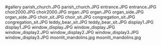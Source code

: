 #gallery
parish_church.JPG	parish_church.JPG
entrance.JPG	entrance.JPG
choir2000.JPG	choir2000.JPG
organ.JPG	organ.JPG
organ_side.JPG	organ_side.JPG
choir_sit.JPG	choir_sit.JPG
congregation_sit.JPG	congregation_sit.JPG
teddy_bear_sit.JPG	teddy_bear_sit.JPG
display1.JPG	display1.JPG
window_display.JPG	window_display.JPG
window_display2.JPG	window_display2.JPG
window_display3.JPG	window_display3.JPG
moonlit_mandolins.jpg	moonlit_mandolins.jpg
